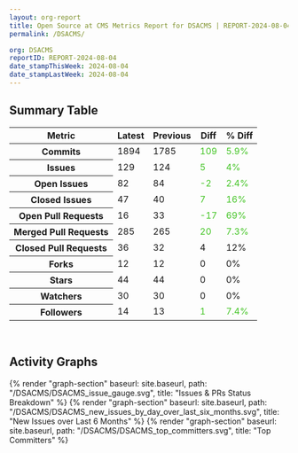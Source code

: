 ```yaml
---
layout: org-report
title: Open Source at CMS Metrics Report for DSACMS | REPORT-2024-08-04
permalink: /DSACMS/

org: DSACMS
reportID: REPORT-2024-08-04
date_stampThisWeek: 2024-08-04
date_stampLastWeek: 2024-08-04
---
```

<div class="summary-table">
  <table class="usa-table usa-table--borderless">
    <h2> Summary Table </h2>
    <thead>
      <tr>
        <th scope="col">Metric</th>
        <th scope="col">Latest</th>
        <th scope="col">Previous</th>
        <th scope="col">Diff</th>
        <th scope="col">% Diff</th>
      </tr>
    </thead>
    <tbody>
      <tr>
        <th scope="row">Commits</th>
        <td>1894</td>
        <td>1785</td>
        <td style="color: #45c527" >109</td>
        <td style="color: #45c527" >5.9%</td>
      </tr>
      <tr>
        <th scope="row">Issues</th>
        <td>129</td>
        <td>124</td>
        <td style="color: #45c527" >5</td>
        <td style="color: #45c527" >4%</td>
      </tr>
      <tr>
        <th scope="row">Open Issues</th>
        <td>82</td>
        <td>84</td>
        <td style="color: #45c527" >-2</td>
        <td style="color: #45c527" >2.4%</td>
      </tr>
      <tr>
        <th scope="row">Closed Issues</th>
        <td>47</td>
        <td>40</td>
        <td style="color: #45c527" >7</td>
        <td style="color: #45c527" >16%</td>
      </tr>
      <tr>
        <th scope="row">Open Pull Requests</th>
        <td>16</td>
        <td>33</td>
        <td style="color: #45c527" >-17</td>
        <td style="color: #45c527" >69%</td>
      </tr>
      <tr>
        <th scope="row">Merged Pull Requests</th>
        <td>285</td>
        <td>265</td>
        <td style="color: #45c527" >20</td>
        <td style="color: #45c527" >7.3%</td>
      </tr>
      <tr>
        <th scope="row">Closed Pull Requests</th>
        <td>36</td>
        <td>32</td>
        <td style="" >4</td>
        <td style="" >12%</td>
      </tr>
      <tr>
        <th scope="row">Forks</th>
        <td>12</td>
        <td>12</td>
        <td style="" >0</td>
        <td style="" >0%</td>
      </tr>
      <tr>
        <th scope="row">Stars</th>
        <td>44</td>
        <td>44</td>
        <td style="" >0</td>
        <td style="" >0%</td>
      </tr>
      <tr>
        <th scope="row">Watchers</th>
        <td>30</td>
        <td>30</td>
        <td style="" >0</td>
        <td style="" >0%</td>
      </tr>
      <tr>
        <th scope="row">Followers</th>
        <td>14</td>
        <td>13</td>
        <td style="color: #45c527" >1</td>
        <td style="color: #45c527" >7.4%</td>
      </tr>
    </tbody>
  </table>
</div>
<div class="graph-container">
  <br>
  <h2>Activity Graphs</h2>
  <div class="all-graphs">
    <!--- Issues/PRs Status Breakdown Graph -->
    {% render "graph-section" baseurl: site.baseurl, path: "/DSACMS/DSACMS_issue_gauge.svg", title: "Issues & PRs Status Breakdown" %}
    <!-- New Issues over Last 6 Months -->
    {% render "graph-section" baseurl: site.baseurl, path: "/DSACMS/DSACMS_new_issues_by_day_over_last_six_months.svg", title: "New Issues over Last 6 Months" %}
    <!-- Top Committers Bar Graph -->
    {% render "graph-section" baseurl: site.baseurl, path: "/DSACMS/DSACMS_top_committers.svg", title: "Top Committers" %}
  </div>
</div>